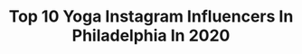 ---
title: Top 10 Yoga Instagram Influencers In Philadelphia In 2020
description: >-
  Find top yoga Instagram influencers in Philadelphia in 2020. Most popular hashtags: #philadelphia #yoga #philly #quarantine.
platform: Instagram
profiles:
  - username: "shainahumphries"
    fullname: >-
      Shaina Humphries
    location: "United States"
    followers: 12520
    engagement: 744
    commentsToLikes: 0.072894
    avatar: "https://scontent-lhr8-1.cdninstagram.com/v/t51.2885-19/s320x320/73251145_2730358206994699_3103147908975820800_n.jpg?_nc_ht=scontent-lhr8-1.cdninstagram.com&_nc_ohc=pYA0uxwRyfIAX-i4-kX&oh=d947074a74afa05f651979d8c590a1e8&oe=5EBAEC3F"
    verified: true
    hashtags: "#baseball, #stayhomechallenge, #naturalhairdaily, #florida"
  - username: "michaelclarkphoto"
    fullname: >-
      Michael Clark
    location: "United States"
    followers: 107484
    engagement: 286
    commentsToLikes: 0.009796
    avatar: "https://scontent-ams4-1.cdninstagram.com/v/t51.2885-19/s320x320/42745426_561430530946749_3988872935388479488_n.jpg?_nc_ht=scontent-ams4-1.cdninstagram.com&_nc_ohc=w1jNzxEoxEgAX-fa0lT&oh=9a18b7cfd1946a2f12dc2a05248e1509&oe=5EB8A6A6"
    verified: false
    hashtags: "#angelfire, #himalaya, #visualizedoneizo, #wanaka"
  - username: "herphilly"
    fullname: >-
      Emily Tharp | Philly Blogger
    location: "United States"
    followers: 5302
    engagement: 564
    commentsToLikes: 0.143004
    avatar: "https://scontent-ams4-1.cdninstagram.com/v/t51.2885-19/s320x320/31326680_182890162362817_1883037529423216640_n.jpg?_nc_ht=scontent-ams4-1.cdninstagram.com&_nc_ohc=KumXvE1yBEgAX9tsgGy&oh=f4df1032faead36c58997521b3d7b221&oe=5EB9B5DA"
    verified: false
    hashtags: "#whitneypose, #visitphilly, #phillyphilly, #herphilly"
  - username: "highvol_tage"
    fullname: >-
      T-Agé Anadi
    location: "United States"
    followers: 3408
    engagement: 1537
    commentsToLikes: 0.095582
    avatar: "https://scontent-lhr8-1.cdninstagram.com/v/t51.2885-19/s320x320/43984856_531650917308231_4739420484704141312_n.jpg?_nc_ht=scontent-lhr8-1.cdninstagram.com&_nc_ohc=Fj-5zTkNEUIAX967HpM&oh=c51f8c8749df2ae3200611e2940e76d6&oe=5EBA48A8"
    verified: false
    hashtags: "#allinmotion, #spinalflexibility, #cafe, #yogaeverydamnday"
  - username: "kathyromano11"
    fullname: >-
      Kathy Romano
    location: "United States"
    followers: 40495
    engagement: 455
    commentsToLikes: 0.021594
    avatar: "https://scontent-ams4-1.cdninstagram.com/v/t51.2885-19/s320x320/72752942_536515290243909_6259661941950644224_n.jpg?_nc_ht=scontent-ams4-1.cdninstagram.com&_nc_ohc=0OI20xL8xYEAX_zj0rS&oh=1bc3edb0dbcb434fdffdc202bf86d689&oe=5EB1608A"
    verified: false
    hashtags: "#painting, #carolebaskin, #santaiknowhim, #lovethoseidiots"
  - username: "willina.rodriguez"
    fullname: >-
      👑𝙒𝙞𝙡𝙡𝙞𝙣𝙖 𝙍𝙤𝙙𝙧𝙞𝙜𝙪𝙚𝙯 💋𝙈𝙤𝙙𝙚𝙡
    location: "United States"
    followers: 5323
    engagement: 464
    commentsToLikes: 0.111359
    avatar: "https://scontent-lhr8-1.cdninstagram.com/v/t51.2885-19/s320x320/92245206_831153300699833_5661704702237081600_n.jpg?_nc_ht=scontent-lhr8-1.cdninstagram.com&_nc_ohc=ST_qqFV5ntgAX_Tc_np&oh=430a39143dbd89ff9a34d60792811144&oe=5EB9AC40"
    verified: false
    hashtags: "#sexy, #news, #paintingofme, #leathershoes"
  - username: "aubrymarie"
    fullname: >-
      Aubry Wiltcher
    location: "United States"
    followers: 302991
    engagement: 195
    commentsToLikes: 0.021483
    avatar: "https://scontent-ams4-1.cdninstagram.com/v/t51.2885-19/s320x320/14309940_298046930569424_1210948598_a.jpg?_nc_ht=scontent-ams4-1.cdninstagram.com&_nc_ohc=Vz_aONY3OwsAX9m-Rdv&oh=89c04fa951b4943446054f6f683dff52&oe=5EBA3102"
    verified: false
    hashtags: "#yourturn, #tagafriend, #aloyoga, #meow"
  - username: "lauramadelain"
    fullname: >-
      Laura Madelain
    location: "United States"
    followers: 7240
    engagement: 1035
    commentsToLikes: 0.082339
    avatar: "https://scontent-ams4-1.cdninstagram.com/v/t51.2885-19/s320x320/90427035_831701163993426_7005181879859019776_n.jpg?_nc_ht=scontent-ams4-1.cdninstagram.com&_nc_ohc=MCfLeb2jjywAX8vMu-a&oh=9225f16c32fa283ad5a305f41017bff6&oe=5EB97F33"
    verified: false
    hashtags: "#yoga"
  - username: "yoga"
    fullname: >-
      Yoga
    location: "United States"
    followers: 1600392
    engagement: 121
    commentsToLikes: 0.018206
    avatar: "https://scontent-ams4-1.cdninstagram.com/v/t51.2885-19/10890851_1574775496068387_107182260_a.jpg?_nc_ht=scontent-ams4-1.cdninstagram.com&_nc_ohc=l-rBjB2GNYEAX8NAW7Y&oh=69658b9f5fb7aaad3a9a9ed2826a0640&oe=5EA997B4"
    verified: true
    hashtags: "#backbend, #flexibility, #yogaposture, #friendship"
  - username: "louiselieffering"
    fullname: >-
      YOGA BY LOU.       ✧  🪐
    location: "United States"
    followers: 7317
    engagement: 1423
    commentsToLikes: 0.246094
    avatar: "https://scontent-lht6-1.cdninstagram.com/v/t51.2885-19/s320x320/75523291_562957420934358_5282124829875503104_n.jpg?_nc_ht=scontent-lht6-1.cdninstagram.com&_nc_ohc=-EPLE1sSxHEAX-Jvrs8&oh=d3bd18002674cc27d5a08744d1a3402e&oe=5EB89B28"
    verified: false
    hashtags: ""
---